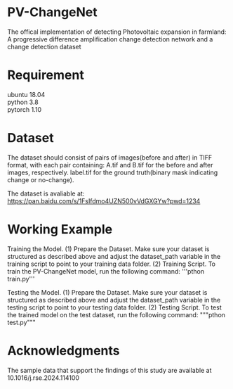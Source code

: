 # PV-ChangeNet
The offical implementation of detecting Photovoltaic expansion in farmland: A progressive difference amplification change detection network and a change detection dataset

# Requirement
ubuntu 18.04 <br>
python 3.8<br>
pytorch 1.10<br>

# Dataset
The dataset should consist of pairs of images(before and after) in TIFF format, with each pair containing: A.tif and B.tif for the before and after images, respectively. label.tif for the ground truth(binary mask indicating change or no-change).

The dataset is avaliable at: https://pan.baidu.com/s/1FsIfdmo4UZN500vVdGXGYw?pwd=1234

# Working Example
Training the Model.
(1) Prepare the Dataset. Make sure your dataset is structured as described above and adjust the dataset_path variable in the training script to point to your training data folder. (2) Training Script. To train the PV-ChangeNet model, run the following command:
'''pthon train.py'''

Testing the Model.
(1) Prepare the Dataset. Make sure your dataset is structured as described above and adjust the dataset_path variable in the testing script to point to your testing data folder. (2) Testing Script. To test the trained model on the test dataset, run the following command:
"""pthon test.py"""
# Acknowledgments
The sample data that support the findings of this study are available at 10.1016/j.rse.2024.114100
